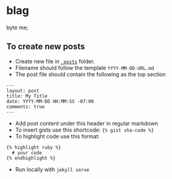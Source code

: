 blag
====

byte me;

## To create new posts

* Create new file in [`_posts`](https://github.com/kitwalker12/kitwalker12.github.io/tree/master/_posts) folder.
* Filename should follow the template `YYYY-MM-DD-URL.md`
* The post file should contain the following as the top section
```
---
layout: post
title: My Title
date: YYYY-MM-DD HH:MM:SS -07:00
comments: true
---
```
* Add post content under this header in regular markdown
* To insert gists use this shortcode: `{% gist sha-code %}`
* To highlight code use this format:
```
{% highlight ruby %}
  # your code
{% endhighlight %}

```
* Run locally with `jekyll serve`
